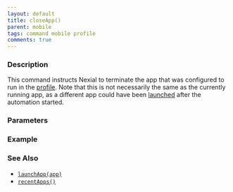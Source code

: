 ```yaml
---
layout: default
title: closeApp()
parent: mobile
tags: command mobile profile
comments: true
---
```



### Description
This command instructs Nexial to terminate the app that was configured to run in the [profile](mobile_device_profile).
Note that this is not necessarily the same as the currently running app, as a different app could have been 
[launched](launchApp(app)) after the automation started.


### Parameters


### Example


### See Also
- [`launchApp(app)`](launchApp(app))
- [`recentApps()`](recentApps())
